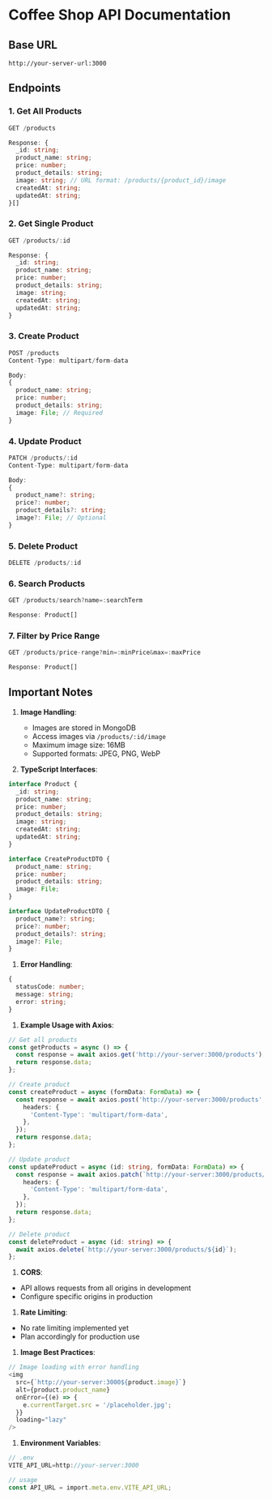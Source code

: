 # Coffee Shop API Documentation

## Base URL

```plaintext
http://your-server-url:3000
```

## Endpoints

### 1. Get All Products

```typescript
GET /products

Response: {
  _id: string;
  product_name: string;
  price: number;
  product_details: string;
  image: string; // URL format: /products/{product_id}/image
  createdAt: string;
  updatedAt: string;
}[]
```

### 2. Get Single Product

```typescript
GET /products/:id

Response: {
  _id: string;
  product_name: string;
  price: number;
  product_details: string;
  image: string;
  createdAt: string;
  updatedAt: string;
}
```

### 3. Create Product

```typescript
POST /products
Content-Type: multipart/form-data

Body:
{
  product_name: string;
  price: number;
  product_details: string;
  image: File; // Required
}
```

### 4. Update Product

```typescript
PATCH /products/:id
Content-Type: multipart/form-data

Body:
{
  product_name?: string;
  price?: number;
  product_details?: string;
  image?: File; // Optional
}
```

### 5. Delete Product

```typescript
DELETE /products/:id
```

### 6. Search Products

```typescript
GET /products/search?name=:searchTerm

Response: Product[]
```

### 7. Filter by Price Range

```typescript
GET /products/price-range?min=:minPrice&max=:maxPrice

Response: Product[]
```

## Important Notes

1. **Image Handling**:
   - Images are stored in MongoDB
   - Access images via `/products/:id/image`
   - Maximum image size: 16MB
   - Supported formats: JPEG, PNG, WebP

2. **TypeScript Interfaces**:

```typescript
interface Product {
  _id: string;
  product_name: string;
  price: number;
  product_details: string;
  image: string;
  createdAt: string;
  updatedAt: string;
}

interface CreateProductDTO {
  product_name: string;
  price: number;
  product_details: string;
  image: File;
}

interface UpdateProductDTO {
  product_name?: string;
  price?: number;
  product_details?: string;
  image?: File;
}
```

1. **Error Handling**:

```typescript
{
  statusCode: number;
  message: string;
  error: string;
}
```

1. **Example Usage with Axios**:

```typescript
// Get all products
const getProducts = async () => {
  const response = await axios.get('http://your-server:3000/products');
  return response.data;
};

// Create product
const createProduct = async (formData: FormData) => {
  const response = await axios.post('http://your-server:3000/products', formData, {
    headers: {
      'Content-Type': 'multipart/form-data',
    },
  });
  return response.data;
};

// Update product
const updateProduct = async (id: string, formData: FormData) => {
  const response = await axios.patch(`http://your-server:3000/products/${id}`, formData, {
    headers: {
      'Content-Type': 'multipart/form-data',
    },
  });
  return response.data;
};

// Delete product
const deleteProduct = async (id: string) => {
  await axios.delete(`http://your-server:3000/products/${id}`);
};
```

1. **CORS**:

- API allows requests from all origins in development
- Configure specific origins in production

1. **Rate Limiting**:

- No rate limiting implemented yet
- Plan accordingly for production use

1. **Image Best Practices**:

```typescript
// Image loading with error handling
<img
  src={`http://your-server:3000${product.image}`}
  alt={product.product_name}
  onError={(e) => {
    e.currentTarget.src = '/placeholder.jpg';
  }}
  loading="lazy"
/>
```

1. **Environment Variables**:

```typescript
// .env
VITE_API_URL=http://your-server:3000

// usage
const API_URL = import.meta.env.VITE_API_URL;

```
